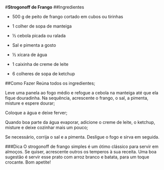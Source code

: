 #**Strogonoff de Frango**##Ingredientes - 500 g de peito de frango cortado em cubos ou tirinhas - 1 colher de sopa de manteiga - ½ cebola picada ou ralada - Sal e pimenta a gosto - ½ xícara de água - 1 caixinha de creme de leite - 6 colheres de sopa de ketchup##Como FazerReúna todos os ingredientes;Leve uma panela ao fogo médio e refogue a cebola na manteiga até que ela fique douradinha. Na sequência, acrescente o frango, o sal, a pimenta, misture e espere dourar;Coloque a água e deixe ferver;Quando boa parte da água evaporar, adicione o creme de leite, o ketchup, misture e deixe cozinhar mais um pouco;Se necessário, corrija o sal e a pimenta. Desligue o fogo e sirva em seguida.###DicaO strogonoff de frango simples é um ótimo clássico para servir em almoços. Se quiser, acrescente outros os temperos à sua receita. Uma boa sugestão é servir esse prato com arroz branco e batata, para um toque crocante. Bom apetite!